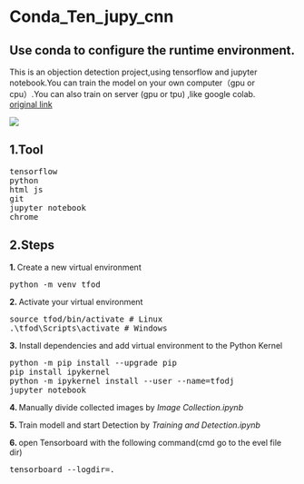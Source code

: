# Conda_Ten_jupy_cnn
## Use conda to configure the runtime environment.
This is an objection detection project,using tensorflow and jupyter notebook.You can  train the model on your own computer（gpu or cpu）.You can also train on server (gpu or tpu) ,like google colab.
</br>
<a href="https://github.com/nicknochnack/TFODCourse"> original link </a>

<img src="https://i.imgur.com/WK2hjbN.png">

## 1.Tool 
<pre>
tensorflow
python
html js
git
jupyter notebook
chrome
</pre>

## 2.Steps 
<b> 1. </b> Create a new virtual environment
<pre>
python -m venv tfod
</pre>
<b> 2. </b> Activate your virtual environment
<pre>
source tfod/bin/activate # Linux
.\tfod\Scripts\activate # Windows
</pre>
<b> 3.</b> Install dependencies and add virtual environment to the Python Kernel
<pre>
python -m pip install --upgrade pip
pip install ipykernel
python -m ipykernel install --user --name=tfodj
jupyter notebook
</pre>
<b> 4. </b> Manually divide collected images by <em> Image Collection.ipynb </em>

<b> 5. </b> Train modell and start Detection by <em> Training and Detection.ipynb </em>

<b> 6. </b> open Tensorboard with the following command(cmd go to the evel file dir)
<pre>
tensorboard --logdir=.
</pre>
